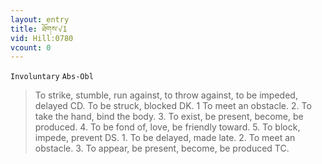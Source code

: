 ```yaml
---
layout: entry
title: ཐོགས་√1
vid: Hill:0780
vcount: 0
---
```

`Involuntary` `Abs-Obl`
> To strike, stumble, run against, to throw against, to be impeded, delayed CD\.
 To be struck, blocked DK\.
 1 To meet an obstacle\.
 2\.
 To take the hand, bind the body\.
 3\.
 To exist, be present, become, be produced\.
 4\.
 To be fond of, love, be friendly toward\.
 5\.
 To block, impede, prevent DS\.
 1\.
 To be delayed, made late\.
 2\.
 To meet an obstacle\.
 3\.
 To appear, be present, become, be produced TC\.

